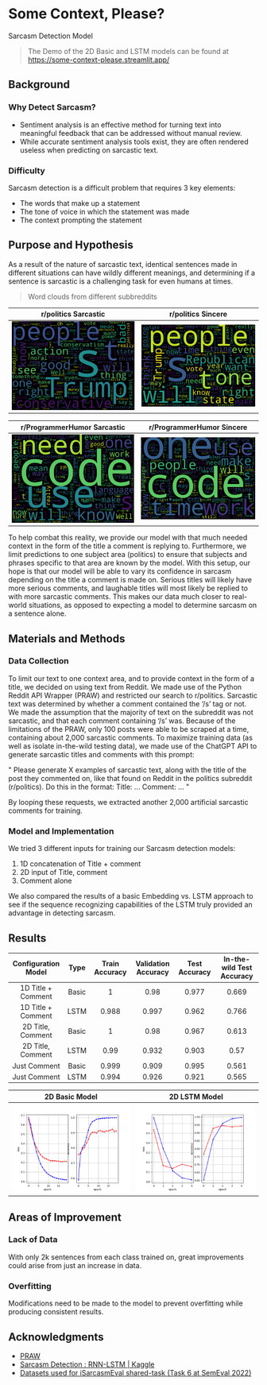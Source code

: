 # Some Context, Please?

Sarcasm Detection Model

> The Demo of the 2D Basic and LSTM models can be found at https://some-context-please.streamlit.app/

## Background

### Why Detect Sarcasm?

- Sentiment analysis is an effective method for turning text into meaningful feedback that can be addressed without manual review.
- While accurate sentiment analysis tools exist, they are often rendered useless when predicting on sarcastic text.

### Difficulty

Sarcasm detection is a difficult problem that requires 3 key elements:

- The words that make up a statement
- The tone of voice in which the statement was made
- The context prompting the statement

## Purpose and Hypothesis

As a result of the nature of sarcastic text, identical sentences made in different situations can have wildly different meanings, and determining if a sentence is sarcastic is a challenging task for even humans at times.

> Word clouds from different subbreddits

r/politics Sarcastic         |  r/politics Sincere
:---------------------------:|:---------------------------:
![alt text](https://github.com/Kalamojo/Some-Context-Please/blob/main/images/politics_sarcastic.png?raw=true) | ![alt text](https://github.com/Kalamojo/Some-Context-Please/blob/main/images/politics_sincere.png?raw=true)

r/ProgrammerHumor Sarcastic     |  r/ProgrammerHumor Sincere
:------------------------------:|:------------------------------:
![alt text](https://github.com/Kalamojo/Some-Context-Please/blob/main/images/ProgrammerHumor_sarcastic.png?raw=true) | ![alt text](https://github.com/Kalamojo/Some-Context-Please/blob/main/images/ProgrammerHumor_sincere.png?raw=true)

To help combat this reality, we provide our model with that much needed context in the form of the title a comment is replying to. Furthermore, we limit predictions to one subject area (politics) to ensure that subjects and phrases specific to that area are known by the model.
With this setup, our hope is that our model will be able to vary its confidence in sarcasm depending on the title a comment is made on. Serious titles will likely have more serious comments, and laughable titles will most likely be replied to with more sarcastic comments. This makes our data much closer to real-world situations, as opposed to expecting a model to determine sarcasm on a sentence alone.

## Materials and Methods

### Data Collection

To limit our text to one context area, and to provide context in the form of a title, we decided on using text from Reddit. We made use of the Python Reddit API Wrapper (PRAW) and restricted our search to r/politics. Sarcastic text was determined by whether a comment contained the ‘/s’ tag or not. We made the assumption that the majority of text on the subreddit was not sarcastic, and that each comment containing ‘/s’ was.
Because of the limitations of the PRAW, only 100 posts were able to be scraped at a time, containing about 2,000 sarcastic comments. To maximize training data (as well as isolate in-the-wild testing data), we made use of the
ChatGPT API to generate sarcastic titles and comments with this prompt: 

" Please generate X examples of sarcastic text, along with the title of the post they commented on, like that found on Reddit in the politics subreddit (r/politics). Do this in the format:
Title: ...
Comment: … "

By looping these requests, we extracted another 2,000 artificial sarcastic comments for training.

### Model and Implementation

We tried 3 different inputs for training our Sarcasm detection models:

1. 1D concatenation of Title + comment
2. 2D input of Title, comment
3. Comment alone

We also compared the results of a basic Embedding vs. LSTM approach to see if the sequence recognizing
capabilities of the LSTM truly provided an advantage in detecting sarcasm.

## Results

Configuration Model | Type | Train Accuracy | Validation Accuracy | Test Accuracy | In-the-wild Test Accuracy
:------------------:|:-----:|:-------------:|:-------------------:|:-------------:|:------------------------:
1D Title + Comment | Basic | 1 | 0.98 | 0.977 | 0.669
1D Title + Comment | LSTM | 0.988 | 0.997 | 0.962 | 0.766
2D Title, Comment | Basic | 1 | 0.98 | 0.967 | 0.613
2D Title, Comment | LSTM | 0.99 | 0.932 | 0.903 | 0.57
Just Comment | Basic | 0.999 | 0.909 | 0.995 | 0.561
Just Comment | LSTM | 0.994 | 0.926 | 0.921 | 0.565

2D Basic Model | 2D LSTM Model
:-------------:|:------------:
![alt text](https://github.com/Kalamojo/Some-Context-Please/blob/main/images/basic_model_training.png?raw=true) | ![alt text](https://github.com/Kalamojo/Some-Context-Please/blob/main/images/LSTM_model_training.png?raw=true)

## Areas of Improvement

### Lack of Data

With only 2k sentences from each class trained on, great improvements could arise from just an increase in data.

### Overfitting

Modifications need to be made to the model to prevent overfitting while producing consistent results.

## Acknowledgments

- [PRAW](https://praw.readthedocs.io/en/stable/)
- [Sarcasm Detection : RNN-LSTM | Kaggle](https://www.kaggle.com/code/tanumoynandy/sarcasm-detection-rnn-lstm)
- [Datasets used for iSarcasmEval shared-task (Task 6 at SemEval 2022)](https://github.com/iabufarha/iSarcasmEval)